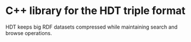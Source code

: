 # C++ library for the HDT triple format
HDT keeps big RDF datasets compressed while maintaining search and browse operations.

